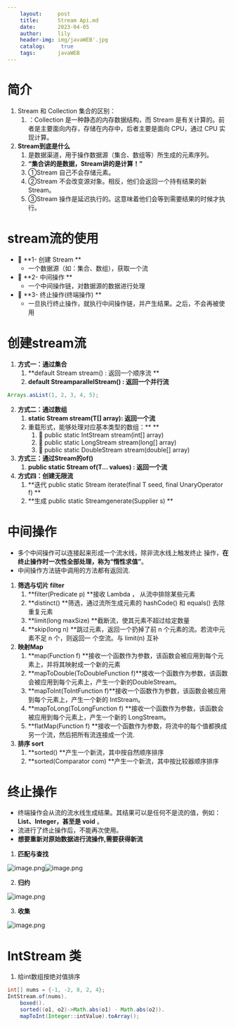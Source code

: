 ```yaml
---
    layout:     post
    title:      Stream Api.md
    date:       2023-04-05
    author:     lily
    header-img: img/javaWEB'.jpg
    catalog: 	 true
    tags:       javaWEB
---
```


<a name="G6alI"></a>
# 简介
1. Stream 和 Collection 集合的区别：
   1. ：Collection 是一种静态的内存数据结构，而 Stream 是有关计算的。前者是主要面向内存，存储在内存中，后者主要是面向 CPU，通过 CPU 实现计算。
2. **Stream到底是什么**
   1. 是数据渠道，用于操作数据源（集合、数组等）所生成的元素序列。 
   2. **“集合讲的是数据，Stream讲的是计算！”**
   3. ①Stream 自己不会存储元素。 
   4. ②Stream 不会改变源对象。相反，他们会返回一个持有结果的新Stream。 
   5. ③Stream 操作是延迟执行的。这意味着他们会等到需要结果的时候才执行。
<a name="vqA5a"></a>
# stream流的使用

-  **1- 创建 Stream **
   - 一个数据源（如：集合、数组），获取一个流 
-  **2- 中间操作 **
   - 一个中间操作链，对数据源的数据进行处理 
-  **3- 终止操作(终端操作) **
   - 一旦执行终止操作，就执行中间操作链，并产生结果。之后，不会再被使用
<a name="ocJ9t"></a>
# 创建stream流

   1. **方式一：通过集合**
      1. **default Stream<E> stream() : 返回一个顺序流 **
      2. **default Stream<E>parallelStream() : 返回一个并行流**
```java
Arrays.asList(1, 2, 3, 4, 5);
```

   2. **方式二：通过数组**
      1. **static <T> Stream<T> stream(T[] array): 返回一个流**
      2. 重载形式，能够处理对应基本类型的数组：** **
         1.  public static IntStream stream(int[] array)
         2.  public static LongStream stream(long[] array) 
         3.  public static DoubleStream stream(double[] array)
   3. **方式三：通过Stream的of()**
      1. **public static<T> Stream<T> of(T... values) : 返回一个流**
   4. **方式四：创建无限流**
      1. **迭代 public static<T> Stream<T> iterate(final T seed, final UnaryOperator<T> f) **
      2.  **生成 public static<T> Stream<T>generate(Supplier<T> s) **
<a name="TpdLW"></a>
# 中间操作

- 多个中间操作可以连接起来形成一个流水线，除非流水线上触发终止 操作，**在终止操作时一次性全部处理，称为“惰性求值”**。
- 中间操作方法链中调用的方法都有返回流.
1. **筛选与切片 filter**
   1. **filter(Predicate p) **接收 Lambda ， 从流中排除某些元素
   2. **distinct() **筛选，通过流所生成元素的 hashCode() 和 equals() 去除重复元素
   3. **limit(long maxSize) **截断流，使其元素不超过给定数量
   4. **skip(long n) **跳过元素，返回一个扔掉了前 n 个元素的流。若流中元素不足 n 个，则返回一 个空流。与 limit(n) 互补
2. **映射Map**
   1. **map(Function f) **接收一个函数作为参数，该函数会被应用到每个元素上，并将其映射成一个新的元素
   2. **mapToDouble(ToDoubleFunction  f)**接收一个函数作为参数，该函数会被应用到每个元素上，产生一个新的DoubleStream。 
   3. **mapToInt(ToIntFunction f)**接收一个函数作为参数，该函数会被应用到每个元素上，产生一个新的 IntStream。
   4. **mapToLong(ToLongFunction f) **接收一个函数作为参数，该函数会被应用到每个元素上，产生一个新的 LongStream。 
   5. **flatMap(Function f) **接收一个函数作为参数，将流中的每个值都换成另一个流，然后把所有流连接成一个流.
3. **排序 sort**
   1. **sorted() **产生一个新流，其中按自然顺序排序 
   2. **sorted(Comparator com) **产生一个新流，其中按比较器顺序排序
<a name="hA98r"></a>
# 终止操作

- 终端操作会从流的流水线生成结果。其结果可以是任何不是流的值，例如：**List、Integer，甚至是 void** 。 
- 流进行了终止操作后，不能再次使用。
- **想要重新对原始数据进行流操作,需要获得新流**
1. **匹配与查找**

![image.png](https://cdn.nlark.com/yuque/0/2022/png/1238904/1669884418547-8f9606da-b5db-44a3-9bde-595bf454cb26.png#averageHue=%23b2d0dd&clientId=ud5f187d6-a094-4&from=paste&height=147&id=u51d2b1aa&name=image.png&originHeight=220&originWidth=464&originalType=binary&ratio=1&rotation=0&showTitle=false&size=52141&status=done&style=none&taskId=ud02183a6-5730-4b60-a646-623dd798a6e&title=&width=309.3333333333333)![image.png](https://cdn.nlark.com/yuque/0/2022/png/1238904/1669884430068-5368d88f-7f81-4853-9cf0-8a3df750f547.png#averageHue=%23bdd0e4&clientId=ud5f187d6-a094-4&from=paste&height=139&id=u8f5e0c0f&name=image.png&originHeight=208&originWidth=603&originalType=binary&ratio=1&rotation=0&showTitle=false&size=55446&status=done&style=none&taskId=u98a14dab-39f1-432e-adda-7a26046b210&title=&width=402)

2. **归约**

![image.png](https://cdn.nlark.com/yuque/0/2022/png/1238904/1669884446704-8fc653f8-2c80-4a74-8a31-cffa9153ef48.png#averageHue=%23c8d0bc&clientId=ud5f187d6-a094-4&from=paste&height=179&id=u53c245df&name=image.png&originHeight=268&originWidth=592&originalType=binary&ratio=1&rotation=0&showTitle=false&size=56602&status=done&style=none&taskId=ucafb3463-cb02-42e8-82a9-75d3baebaf8&title=&width=394.6666666666667)

3. **收集**

![image.png](https://cdn.nlark.com/yuque/0/2022/png/1238904/1669884463520-16213355-cd39-47d1-b55c-ff404738c1c8.png#averageHue=%23d2d89c&clientId=ud5f187d6-a094-4&from=paste&height=145&id=ua8734620&name=image.png&originHeight=218&originWidth=607&originalType=binary&ratio=1&rotation=0&showTitle=false&size=62684&status=done&style=none&taskId=ua52f922b-d40d-43bb-8c6f-6a17c1dd1ff&title=&width=404.6666666666667)

<a name="CSYPB"></a>
# IntStream 类

1. 给int数组按绝对值排序
```java
int[] nums = {-1, -2, 8, 2, 4};
IntStream.of(nums).
    boxed().
    sorted((o1, o2)->Math.abs(o1) - Math.abs(o2)).
    mapToInt(Integer::intValue).toArray();
```
